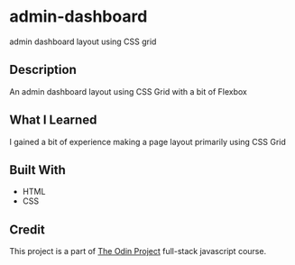 # admin-dashboard
admin dashboard layout using CSS grid 
## Description
An admin dashboard layout using CSS Grid with a bit of Flexbox
## What I Learned
I gained a bit of experience making a page layout primarily using CSS Grid
## Built With
* HTML
* CSS
## Credit
This project is a part of [The Odin Project](https://www.theodinproject.com/) full-stack javascript course.
